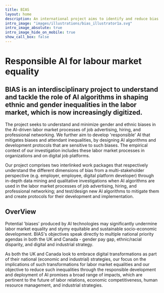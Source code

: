 ```yaml
---
title: BIAS
layout: home
description: An international project aims to identify and reduce bias in job recruitment and human resource management using responsible artificial intelligence.
intro_image: "images/illustrations/bias_illustrator1a.svg"
intro_image_absolute: true
intro_image_hide_on_mobile: true
show_call_box: false
---
```


# Responsible AI for labour market equality

## BIAS is an interdisciplinary project to understand and tackle the role of AI algorithms in shaping ethnic and gender inequalities in the labor market, which is now increasingly digitized.

The project seeks to understand and minimize gender and ethnic biases in the AI-driven labor market processes of job advertising, hiring, and professional networking. We further aim to develop 'responsible' AI that mitigates biases and attendant inequalities, by designing AI algorithms and development protocols that are sensitive to such biases. The empirical context of our investigation includes these labor market processes in organizations and on digital job platforms.

Our project comprises two interlinked work packages that respectively understand the different dimensions of bias from a multi-stakeholder perspective (e.g. employer, employee, digital platform developer) through in-depth data mining and qualitative investigations when AI algorithms are used in the labor market processes of job advertising, hiring, and professional networking; and test/design new AI algorithms to mitigate them and create protocols for their development and implementation.


## OverView

Potential 'biases' produced by AI technologies may significantly undermine labor market equality and stymy equitable and sustainable socio-economic development. BIAS's objectives speak directly to multiple national priority agendas in both the UK and Canada - gender pay gap, ethnic/racial disparity, and digital and industrial strategy.

As both the UK and Canada look to embrace digital transformations as part of their national (economic and industrial) strategies, our focus on the implications of such transformations for labor market equalities and our objective to reduce such inequalities through the responsible development and deployment of AI promises a broad range of impacts, which are pertinent to the future of labor relations, economic competitiveness, human resource management, and industrial strategies.
